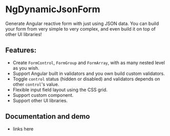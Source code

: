 # NgDynamicJsonForm

Generate Angular reactive form with just using JSON data. You can build your form from very simple to very complex, and even build it on top of other UI libraries!

## Features:

- Create `FormControl`, `FormGroup` and `FormArray`, with as many nested level as you wish.
- Support Angular built in validators and you own build custom validators.
- Toggle `control` status (hidden or disabled) and validators depends on other `control`'s value.
- Flexible input field layout using the CSS grid.
- Support custom component.
- Support other UI libraries.


## Documentation and demo

- links here
